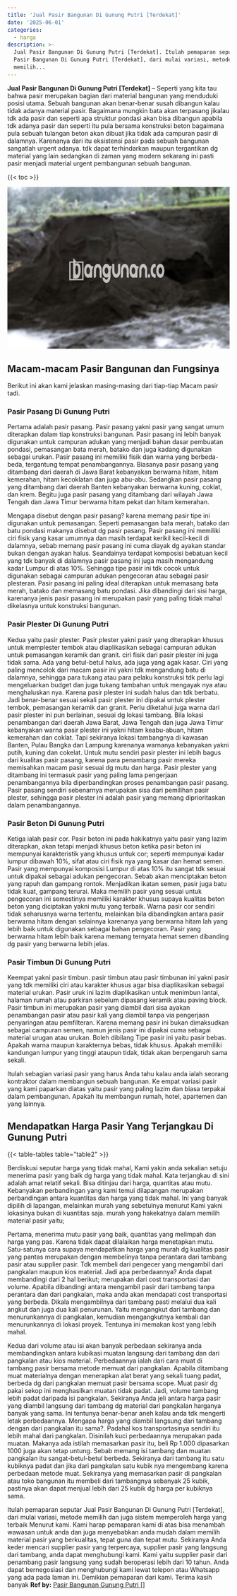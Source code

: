 ```yaml
---
title: 'Jual Pasir Bangunan Di Gunung Putri [Terdekat]'
date: '2025-06-01'
categories:
  - harga
description: >-
  Jual Pasir Bangunan Di Gunung Putri [Terdekat]. Itulah pemaparan seputar Jual
  Pasir Bangunan Di Gunung Putri [Terdekat], dari mulai variasi, metode
  memilih...
---
```


**Jual Pasir Bangunan Di Gunung Putri \[Terdekat\]** – Seperti yang kita tau bahwa pasir merupakan bagian dari material bangunan yang menduduki posisi utama. Sebuah bangunan akan benar-benar susah dibangun kalau tidak adanya material pasir. Bagaimana mungkin bata akan terpasang jikalau tdk ada pasir dan seperti apa struktur pondasi akan bisa dibangun apabila tdk adanya pasir dan seperti itu pula bersama konstruksi beton bagaimana pula sebuah tulangan beton akan dibuat jika tidak ada campuran pasir di dalamnya. Karenanya dari itu eksistensi pasir pada sebuah bangunan sangatlah urgent adanya. tdk dapat terhindarkan maupun tergantikan dg material yang lain sedangkan di zaman yang modern sekarang ini pasti pasir menjadi material urgent pembangunan sebuah bangunan.

{{< toc >}}

![Jual Pasir Bangunan Di Gunung Putri [Terdekat]](/images/jual-pasir-bangunan-65.png)

## Macam-macam Pasir Bangunan dan Fungsinya

Berikut ini akan kami jelaskan masing-masing dari tiap-tiap Macam pasir tadi.

### Pasir Pasang Di Gunung Putri

Pertama adalah pasir pasang. Pasir pasang yakni pasir yang sangat umum diterapkan dalam tiap konstruksi bangunan. Pasir pasang ini lebih banyak digunakan untuk campuran adukan yang menjadi bahan dasar pembuatan pondasi, pemasangan bata merah, batako dan juga kadang digunakan sebagai urukan. Pasir pasang ini memiliki fisik dan warna yang berbeda-beda, tergantung tempat penambangannya. Biasanya pasir pasang yang ditambang dari daerah di Jawa Barat kebanyakan berwarna hitam, hitam kemerahan, hitam kecoklatan dan juga abu-abu. Sedangkan pasir pasang yang ditambang dari daerah Banten kebanyakan berwarna kuning, coklat, dan krem. Begitu juga pasir pasang yang ditambang dari wilayah Jawa Tengah dan Jawa Timur berwarna hitam pekat dan hitam kemerahan.

Mengapa disebut dengan pasir pasang? karena memang pasir tipe ini digunakan untuk pemasangan. Seperti pemasangan bata merah, batako dan batu pondasi makanya disebut dg pasir pasang. Pasir pasang ini memiliki ciri fisik yang kasar umumnya dan masih terdapat kerikil kecil-kecil di dalamnya, sebab memang pasir pasang ini cuma diayak dg ayakan standar bukan dengan ayakan halus. Seandainya terdapat komposisi bebatuan kecil yang tdk banyak di dalamnya pasir pasang ini juga masih mengandung kadar Lumpur di atas 10%. Sehingga tipe pasir ini tdk cocok untuk digunakan sebagai campuran adukan pengecoran atau sebagai pasir plesteran. Pasir pasang ini paling ideal diterapkan untuk memasang bata merah, batako dan memasang batu pondasi. Jika dibandingi dari sisi harga, karenanya jenis pasir pasang ini merupakan pasir yang paling tidak mahal dikelasnya untuk konstruksi bangunan.

### Pasir Plester Di Gunung Putri

Kedua yaitu pasir plester. Pasir plester yakni pasir yang diterapkan khusus untuk memplester tembok atau diaplikasikan sebagai campuran adukan untuk pemasangan keramik dan granit. ciri fisik dari pasir plester ini juga tidak sama. Ada yang betul-betul halus, ada juga yang agak kasar. Ciri yang paling mencolok dari macam pasir ini yakni tdk mengandung batu di dalamnya, sehingga para tukang atau para pelaku konstruksi tdk perlu lagi mengeluarkan budget dan juga tukang tambahan untuk mengayak nya atau menghaluskan nya. Karena pasir plester ini sudah halus dan tdk berbatu. Jadi benar-benar sesuai sekali pasir plester ini dipakai untuk plester tembok, pemasangan keramik dan granit. Perlu diketahui juga warna dari pasir plester ini pun berlainan, sesuai dg lokasi tambang. Bila lokasi penambangan dari daerah Jawa Barat, Jawa Tengah dan juga Jawa Timur kebanyakan warna pasir plester ini yakni hitam keabu-abuan, hitam kemerahan dan coklat. Tapi sekiranya lokasi tambangnya di kawasan Banten, Pulau Bangka dan Lampung karenanya warnanya kebanyakan yakni putih, kuning dan cokelat. Untuk mutu sendiri pasir plester ini lebih bagus dari kualitas pasir pasang, karena para penambang pasir mereka memisahkan macam pasir sesuai dg mutu dan harga. Pasir plester yang ditambang ini termasuk pasir yang paling lama pengerjaan penambangannya bila diperbandingkan proses penambangan pasir pasang. Pasir pasang sendiri sebenarnya merupakan sisa dari pemilihan pasir plester, sehingga pasir plester ini adalah pasir yang memang diprioritaskan dalam penambangannya.

### Pasir Beton Di Gunung Putri

Ketiga ialah pasir cor. Pasir beton ini pada hakikatnya yaitu pasir yang lazim diterapkan, akan tetapi menjadi khusus beton ketika pasir beton ini mempunyai karakteristik yang khusus untuk cor; seperti mempunyai kadar lumpur dibawah 10%, sifat atau ciri fisik nya yang kasar dan hemat semen. Pasir yang mempunyai komposisi Lumpur di atas 10% itu sangat tdk sesuai untuk dipakai sebagai adukan pengecoran. Sebab akan menciptakan beton yang rapuh dan gampang rontok. Menjadikan ikatan semen, pasir juga batu tidak kuat, gampang terurai. Maka memilih pasir yang sesuai untuk pengecoran ini semestinya memiliki karakter khusus supaya kualitas beton beton yang diciptakan yakni mutu yang terbaik. Warna pasir cor sendiri tidak seharusnya warna tertentu, melainkan bila dibandingkan antara pasir berwarna hitam dengan selainnya karenanya yang berwarna hitam lah yang lebih baik untuk digunakan sebagai bahan pengecoran. Pasir yang berwarna hitam lebih baik karena memang ternyata hemat semen dibanding dg pasir yang berwarna lebih jelas.

### Pasir Timbun Di Gunung Putri

Keempat yakni pasir timbun. pasir timbun atau pasir timbunan ini yakni pasir yang tdk memiliki ciri atau karakter khusus agar bisa diaplikasikan sebagai material urukan. Pasir uruk ini lazim diaplikasikan untuk menimbun lantai, halaman rumah atau parkiran sebelum dipasang keramik atau paving block. Pasir timbun ini merupakan pasir yang diambil dari sisa ayakan penambangan pasir atau pasir kali yang diambil tanpa via pengerjaan penyaringan atau pemfilteran. Karena memang pasir ini bukan dimaksudkan sebagai campuran semen, namun jenis pasir ini dipakai cuma sebagai material urugan atau urukan. Boleh dibilang Tipe pasir ini yaitu pasir bebas. Apakah warna maupun karakternya bebas, tidak khusus. Apakah memiliki kandungan lumpur yang tinggi ataupun tidak, tidak akan berpengaruh sama sekali.

Itulah sebagian variasi pasir yang harus Anda tahu kalau anda ialah seorang kontraktor dalam membangun sebuah bangunan. Ke empat variasi pasir yang kami paparkan diatas yaitu pasir yang paling lazim dan biasa terpakai dalam pembangunan. Apakah itu membangun rumah, hotel, apartemen dan yang lainnya.

## Mendapatkan Harga Pasir Yang Terjangkau Di Gunung Putri

{{< table-tables table="table2" >}}

Berdiskusi seputar harga yang tidak mahal, Kami yakin anda sekalian setuju menerima pasir yang baik dg harga yang tidak mahal. Kata terjangkau di sini adalah amat relatif sekali. Bisa ditinjau dari harga, quantitas atau mutu. Kebanyakan perbandingan yang kami temui dilapangan merupakan perbandingan antara kuantitas dan harga yang tidak mahal. Ini yang banyak dipilih di lapangan, melainkan murah yang sebetulnya menurut Kami yakni lokasinya bukan di kuantitas saja. murah yang hakekatnya dalam memilih material pasir yaitu;

Pertama, menerima mutu pasir yang baik, quantitas yang melimpah dan harga yang pas. Karena tidak dapat dilalaikan harga menetapkan mutu. Satu-satunya cara supaya mendapatkan harga yang murah dg kualitas pasir yang pantas merupakan dengan membelinya tanpa perantara dari tambang pasir atau supplier pasir. Tdk membeli dari pengecer yang mengambil dari pangkalan maupun kios material. Jadi apa perbedaannya? Anda dapat membandingi dari 2 hal berikut; merupakan dari cost transportasi dan volume. Apabila dibandingi antara mengambil pasir dari tambang tanpa perantara dan dari pangkalan, maka anda akan mendapati cost transportasi yang berbeda. Dikala mengambilnya dari tambang pasti melalui dua kali angkut dan juga dua kali penurunan. Yaitu mengangkut dari tambang dan menurunkannya di pangkalan, kemudian mengangkutnya kembali dan menurunkannya di lokasi proyek. Tentunya ini memakan kost yang lebih mahal.

Kedua dari volume atau isi akan banyak perbedaan sekiranya anda membandingkan antara kubikasi muatan langsung dari tambang dan dari pangkalan atau kios material. Perbedaannya ialah dari cara muat di tambang pasir bersama metode memuat dari pangkalan. Apabila ditambang muat materialnya dengan menerapkan alat berat yang sekali tuang padat, berbeda dg dari pangkalan memuat pasir bersama scope. Muat pasir dg pakai sekop ini menghasilkan muatan tidak padat. Jadi, volume tambang lebih padat daripada isi pangkalan. Sekiranya Anda jeli antara harga pasir yang diambil langsung dari tambang dg material dari pangkalan harganya banyak yang sama. Ini tentunya benar-benar aneh kalau anda tdk mengerti letak perbedaannya. Mengapa harga yang diambil langsung dari tambang dengan dari pangkalan itu sama?. Padahal kos transportasinya sendiri itu lebih mahal dari pangkalan. Disinilah kuci perbedaannya merupakan pada muatan. Makanya ada istilah memasarkan pasir itu, beli Rp 1.000 dipasarkan 1000 juga akan tetap untung. Sebab memang isi tambang dan muatan pangkalan itu sangat-betul-betul berbeda. Sekiranya dari tambang itu satu kubiknya padat dan jika dari pangkalan satu kubik nya mengembang karena perbedaan metode muat. Sekiranya yang memasarkan pasir di pangkalan atau toko bangunan itu membeli dari tambangnya sebanyak 25 kubik, pastinya akan dapat menjual lebih dari 25 kubik dg harga per kubiknya sama.

Itulah pemaparan seputar Jual Pasir Bangunan Di Gunung Putri \[Terdekat\], dari mulai variasi, metode memilih dan juga sistem memperoleh harga yang terbaik Menurut kami. Kami harap pemaparan kami di atas bisa menambah wawasan untuk anda dan juga menyebabkan anda mudah dalam memilih material pasir yang berkualitas, tepat guna dan tepat mutu. Sekiranya Anda keder mencari supplier pasir yang terpercaya, supplier pasir yang langsung dari tambang, anda dapat menghubungi kami. Kami yaitu supplier pasir dari penambang pasir langsung yang sudah beroperasi lebih dari 10 tahun. Anda dapat bernegosiasi dan menghubungi kami lewat telepon atau Whatsapp yang ada pada laman ini. Demikian pemaparan dari kami. Terima kasih banyak
**Ref by:** [Pasir Bangunan Gunung Putri []](https://id.wikipedia.org/wiki/Pasir)
